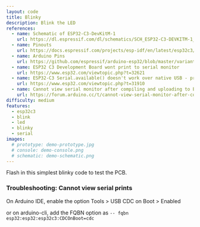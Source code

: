 ```yaml
---
layout: code
title: Blinky
description: Blink the LED
references:
  - name: Schematic of ESP32-C3-DevKitM-1
    url: https://dl.espressif.com/dl/schematics/SCH_ESP32-C3-DEVKITM-1_V1_20200915A.pdf
  - name: Pinouts
    url: https://docs.espressif.com/projects/esp-idf/en/latest/esp32c3/hw-reference/esp32c3/user-guide-devkitm-1.html#pin-layout
  - name: Arduino Pins
    url: https://github.com/espressif/arduino-esp32/blob/master/variants/esp32c3/pins_arduino.h
  - name: ESP32 C3 Development Board wont print to serial monitor
    url: https://www.esp32.com/viewtopic.php?t=32621
  - name: ESP32-C3 Serial.available() doesn't work over native USB - print, printf works fine
    url: https://www.esp32.com/viewtopic.php?t=31910
  - name: Cannot view serial monitor after compiling and uploading to ESP32S3
    url: https://forum.arduino.cc/t/cannot-view-serial-monitor-after-compiling-and-uploading-to-esp32s3/1031307
difficulty: medium
features:
  - esp32c3
  - blink
  - led
  - blinky
  - serial
images:
  # prototype: demo-prototype.jpg
  # console: demo-console.png
  # schematic: demo-schematic.png
---
```


Flash in this simplest blinky code to test the PCB.

### Troubleshooting: Cannot view serial prints

On Arduino IDE, enable the option Tools > USB CDC on Boot > Enabled

or on arduino-cli, add the FQBN option as `-- fqbn esp32:esp32:esp32c3:CDCOnBoot=cdc`
